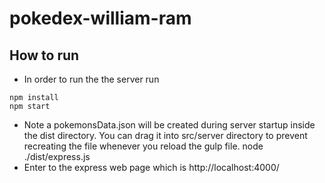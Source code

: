 # pokedex-william-ram
## How to run
* In order to run the the server run
```
npm install
npm start
```
* Note a pokemonsData.json will be created during server startup inside the dist directory. You can drag it into src/server directory to prevent recreating the file whenever you reload the gulp file.
    node ./dist/express.js
* Enter to the express web page which is http://localhost:4000/